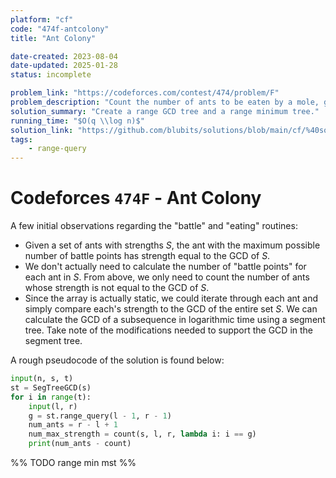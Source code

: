 ```yaml
---
platform: "cf"
code: "474f-antcolony"
title: "Ant Colony"

date-created: 2023-08-04
date-updated: 2025-01-28
status: incomplete

problem_link: "https://codeforces.com/contest/474/problem/F"
problem_description: "Count the number of ants to be eaten by a mole, given special conditions."
solution_summary: "Create a range GCD tree and a range minimum tree."
running_time: "$O(q \\log n)$"
solution_link: "https://github.com/blubits/solutions/blob/main/cf/%40solved/474f-antcolony/antcolony.cpp"
tags:
    - range-query
---
```


# Codeforces `474F` - Ant Colony

A few initial observations regarding the "battle" and "eating" routines:

- Given a set of ants with strengths $S$, the ant with the maximum possible number of battle points has strength equal to the GCD of $S$.
- We don't actually need to calculate the number of "battle points" for each ant in $S$. From above, we only need to count the number of ants whose strength is not equal to the GCD of $S$.
- Since the array is actually static, we could iterate through each ant and simply compare each's strength to the GCD of the entire set $S$. We can calculate the GCD of a subsequence in logarithmic time using a segment tree. Take note of the modifications needed to support the GCD in the segment tree.

A rough pseudocode of the solution is found below:

```python
input(n, s, t)
st = SegTreeGCD(s)
for i in range(t):
	input(l, r)
	g = st.range_query(l - 1, r - 1)
	num_ants = r - l + 1
	num_max_strength = count(s, l, r, lambda i: i == g)
	print(num_ants - count)
```

%% TODO range min mst %%
